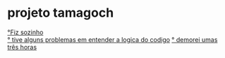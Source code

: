 # projeto tamagoch
<a href="#° fiz sozinho">°Fiz sozinho</a >    
<a href="#° tive alguns problemas em entender a logica do codigo"> ° tive alguns problemas em entender a logica do codigo</a> 
<a href="#° demorei umas três horas"> ° demorei umas três horas</a>        

